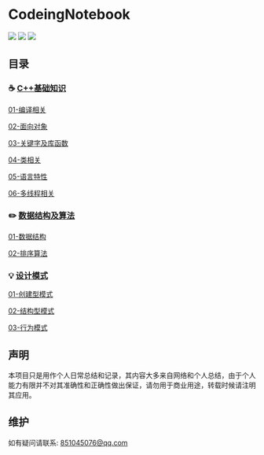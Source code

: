 # CodeingNotebook

 [![](https://badgen.net/badge/RainBowAurora/%E5%9C%A8%E7%BA%BF%E9%98%85%E8%AF%BB?icon=sourcegraph&color=4ab8a1)](https://gitbook-1.gitbook.io/cplusplus-summary/) [![](https://badgen.net/github/stars/RainBowAurora/CodeNote?icon=github&color=4ab8a1)](https://github.com/RainBowAurora/CodeNote) [![](https://badgen.net/github/forks/RainBowAurora/CodeNote?icon=github&color=4ab8a1)](https://github.com/RainBowAurora/CodeNote)

## 目录

### :coffee: [C++基础知识](https://github.com/RainBowAurora/CodeNote/tree/cplusplus)

[01-编译相关](https://github.com/RainBowAurora/CodeNote/tree/cplusplus/01-bian-yi-nei-cun-xiang-guan)

[02-面向对象](https://github.com/RainBowAurora/CodeNote/tree/cplusplus/02-mian-xiang-dui-xiang)

[03-关键字及库函数](https://github.com/RainBowAurora/CodeNote/blob/cplusplus/03-guan-jian-zi-ji-ku-han-shu)

[04-类相关](https://github.com/RainBowAurora/CodeNote/blob/cplusplus/03-guan-jian-zi-ji-ku-han-shu)

[05-语言特性](https://github.com/RainBowAurora/CodeNote/blob/cplusplus/05-yu-yan-te-xing)

[06-多线程相关](https://github.com/RainBowAurora/CodeNote/blob/cplusplus/06-duo-xian-cheng-xiang-guan)



### :pencil2: [数据结构及算法](https://github.com/RainBowAurora/CodeNote/tree/algorithm)

[01-数据结构](https://github.com/RainBowAurora/CodeNote/blob/algorithm/shu-ju-jie-gou.md)

[02-排序算法](https://github.com/RainBowAurora/CodeNote/blob/algorithm/pai-xu-suan-fa)



### :bulb: [设计模式](https://github.com/RainBowAurora/CodeNote/tree/design_patterns)

[01-创建型模式](https://github.com/RainBowAurora/CodeNote/blob/design_patterns/01-chuang-jian-xing-mo-shi)

[02-结构型模式](https://github.com/RainBowAurora/CodeNote/blob/design_patterns/02-jie-gou-xing-mo-shi)

[03-行为模式](https://github.com/RainBowAurora/CodeNote/blob/design_patterns/03-hang-wei-mo-shi)



## 声明

本项目只是用作个人日常总结和记录，其内容大多来自网络和个人总结，由于个人能力有限并不对其准确性和正确性做出保证，请勿用于商业用途，转载时候请注明其应用。



## 维护

如有疑问请联系: 851045076@qq.com



### 

